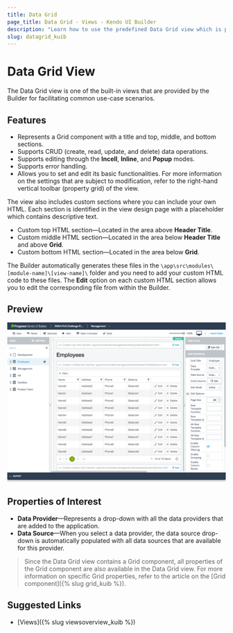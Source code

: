 ```yaml
---
title: Data Grid
page_title: Data Grid - Views - Kendo UI Builder
description: "Learn how to use the predefined Data Grid view which is provided by the Kendo UI Builder tool for creating and managing Angular and AngularJS-based web applications."
slug: datagrid_kuib
---
```


# Data Grid View

The Data Grid view is one of the built-in views that are provided by the Builder for facilitating common use-case scenarios.

## Features

* Represents a Grid component with a title and top, middle, and bottom sections.
* Supports CRUD (create, read, update, and delete) data operations.
* Supports editing through the **Incell**, **Inline**, and **Popup** modes.
* Supports error handling.
* Allows you to set and edit its basic functionalities. For more information on the settings that are subject to modification, refer to the right-hand vertical toolbar (property grid) of the view.

The view also includes custom sections where you can include your own HTML. Each section is identified in the view design page with a placeholder which contains descriptive text.

* Custom top HTML section&mdash;Located in the area above **Header Title**.
* Custom middle HTML section&mdash;Located in the area below **Header Title** and above **Grid**.
* Custom bottom HTML section&mdash;Located in the area below **Grid**.

The Builder automatically generates these files in the `\app\src\modules\[module-name]\[view-name]\` folder and you need to add your custom HTML code to these files. The **Edit** option on each custom HTML section allows you to edit the corresponding file from within the Builder.

## Preview

<img src="../images/kuib-views-data-grid.png" class="img-responsive" alt="Data-Gid View"/>

## Properties of Interest

* **Data Provider**&mdash;Represents a drop-down with all the data providers that are added to the application.
* **Data Source**&mdash;When you select a data provider, the data source drop-down is automatically populated with all data sources that are available for this provider.

> Since the Data Grid view contains a Grid component, all properties of the Grid component are also available in the Data Grid view. For more information on specific Grid properties, refer to the article on the [Grid component]({% slug grid_kuib %}).

## Suggested Links

* [Views]({% slug viewsoverview_kuib %})
